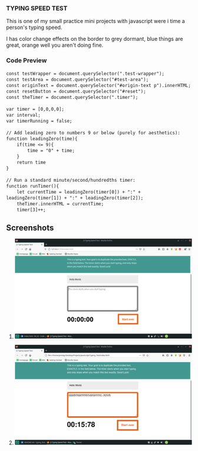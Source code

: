 ### **TYPING SPEED TEST**

This is one of my small practice mini projects with javascript were i time a person's typing speed. 

I has color change effects on the border to grey dormant, blue things are great, orange well you aren't doing fine.

### **Code Preview**
```
const testWrapper = document.querySelector(".test-wrapper");
const testArea = document.querySelector("#test-area");
const originText = document.querySelector("#origin-text p").innerHTML;
const resetButton = document.querySelector("#reset");
const theTimer = document.querySelector(".timer");

var timer = [0,0,0,0];
var interval;
var timerRunning = false;

// Add leading zero to numbers 9 or below (purely for aesthetics):
function leadingZero(time){
    if(time <= 9){
        time = "0" + time;
    }  
    return time
}

// Run a standard minute/second/hundredths timer:
function runTimer(){
    let currentTime = leadingZero(timer[0]) + ":" + leadingZero(timer[1]) + ":" + leadingZero(timer[2]);
    theTimer.innerHTML = currentTime;
    timer[3]++;
```


## **Screenshots**

1. ![Type Test](img/typingspeed.png)

2. ![Type Test](img/typingspeed2.png)
